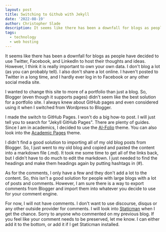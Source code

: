 ```yaml
---
layout: post
title: Switching to Github with Jekyll
date: '2022-08-19'
author: Christopher Slade
description: It seems like there has been a downfall for blogs as people have decided to use Twitter, Facebook, and LinkedIn to host their thoughts and ideas. However, I think it is really important to own your own data.
tags: 
  - technology
  - web hosting
---
```


It seems like there has been a downfall for blogs as people have decided to use Twitter, Facebook, and LinkedIn to host their thoughts and ideas. However, I think it is really important to own your own data. I don't blog a lot (as you can probably tell). I also don't share a lot online. I haven't posted to Twitter in a long time, and I hardly ever log in to Facebook or any other social media site.

I wanted to change this site to more of a portfolio than just a blog. So, Blogger (even though it supports pages) didn't seem like the best solution for a portfolio site. I always knew about GitHub pages and even considered using it when I switched from Wordpress to Blogger.

I made the switch to GitHub Pages. I won't do a big how-to post. I will just tell you to search for "Jekyll GitHub Pages". There are plenty of guides. Since I am in academics, I decided to use the [Al-Folio](https://github.com/alshedivat/al-folio) theme. You can also look into the [Academic Pages](https://academicpages.github.io) theme.

I didn't find a good solution to importing all of my old blog posts from Blogger. So, I just went to my old blog and copied and pasted the content into a markdown file (.md). It took me some time to get all of the links back, but I didn't have to do much to edit the markdown. I just needed to find the headings and make them headings again by putting hashtags in (#).

As for the comments, I only have a few and they don't add a lot to the content. So, this isn't a good solution for people with large blogs with a lot of posts and comments. However, I am sure there is a way to export comments from Blogger and import them into whatever you decide to use for your comment engine. 

For now, I will not have comments. I don't want to use discourse, disqus or any other outside provider for comments. I will look into [Staticman](https://staticman.net) when I get the chance. Sorry to anyone who commented on my previous blog. If you feel like your comment needs to be preserved, let me know. I can either add it to the bottom, or add it if I get Staticman installed.